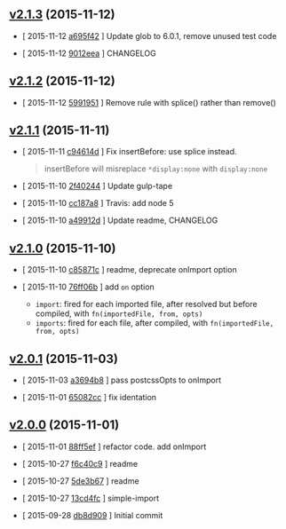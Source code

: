 <!-- LATEST 742b573 -->

## [v2.1.3](https://github.com/zoubin/postcss-simple-import/commit/742b573) (2015-11-12)

* [ 2015-11-12 [a695f42](https://github.com/zoubin/postcss-simple-import/commit/a695f42) ] Update glob to 6.0.1, remove unused test code

* [ 2015-11-12 [9012eea](https://github.com/zoubin/postcss-simple-import/commit/9012eea) ] CHANGELOG

## [v2.1.2](https://github.com/zoubin/postcss-simple-import/commit/f159aa0) (2015-11-12)

* [ 2015-11-12 [5991951](https://github.com/zoubin/postcss-simple-import/commit/5991951) ] Remove rule with splice() rather than remove()

## [v2.1.1](https://github.com/zoubin/postcss-simple-import/commit/75ec07c) (2015-11-11)

* [ 2015-11-11 [c94614d](https://github.com/zoubin/postcss-simple-import/commit/c94614d) ] Fix insertBefore: use splice instead.
    
    >insertBefore will misreplace `*display:none` with `display:none`

* [ 2015-11-10 [2f40244](https://github.com/zoubin/postcss-simple-import/commit/2f40244) ] Update gulp-tape

* [ 2015-11-10 [cc187a8](https://github.com/zoubin/postcss-simple-import/commit/cc187a8) ] Travis: add node 5

* [ 2015-11-10 [a49912d](https://github.com/zoubin/postcss-simple-import/commit/a49912d) ] Update readme, CHANGELOG

## [v2.1.0](https://github.com/zoubin/postcss-simple-import/commit/aca16d2) (2015-11-10)

* [ 2015-11-10 [c85871c](https://github.com/zoubin/postcss-simple-import/commit/c85871c) ] readme, deprecate onImport option

* [ 2015-11-10 [76ff06b](https://github.com/zoubin/postcss-simple-import/commit/76ff06b) ] add `on` option

    * `import`: fired for each imported file, after resolved but before compiled, with `fn(importedFile, from, opts)`
    * `imports`: fired for each file, after compiled, with `fn(importedFile, from, opts)`

## [v2.0.1](https://github.com/zoubin/postcss-simple-import/commit/79f34a7) (2015-11-03)

* [ 2015-11-03 [a3694b8](https://github.com/zoubin/postcss-simple-import/commit/a3694b8) ] pass postcssOpts to onImport

* [ 2015-11-01 [65082cc](https://github.com/zoubin/postcss-simple-import/commit/65082cc) ] fix identation

## [v2.0.0](https://github.com/zoubin/postcss-simple-import/commit/678fb4e) (2015-11-01)

* [ 2015-11-01 [88ff5ef](https://github.com/zoubin/postcss-simple-import/commit/88ff5ef) ] refactor code. add onImport

* [ 2015-10-27 [f6c40c9](https://github.com/zoubin/postcss-simple-import/commit/f6c40c9) ] readme

* [ 2015-10-27 [5de3b67](https://github.com/zoubin/postcss-simple-import/commit/5de3b67) ] readme

* [ 2015-10-27 [13cd4fc](https://github.com/zoubin/postcss-simple-import/commit/13cd4fc) ] simple-import

* [ 2015-09-28 [db8d909](https://github.com/zoubin/postcss-simple-import/commit/db8d909) ] Initial commit


